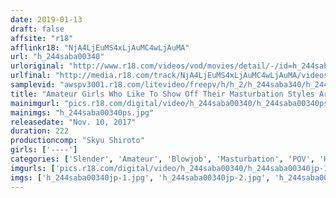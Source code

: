 ```yaml
---
date: 2019-01-13
draft: false
affsite: "r18"
afflinkr18: "NjA4LjEuMS4xLjAuMC4wLjAuMA"
url: "h_244saba00340"
urloriginal: "http://www.r18.com/videos/vod/movies/detail/-/id=h_244saba00340"
urlfinal: "http://media.r18.com/track/NjA4LjEuMS4xLjAuMC4wLjAuMA/videos/vod/movies/detail/-/id=h_244saba00340"
samplevid: "awspv3001.r18.com/litevideo/freepv/h/h_2/h_244saba340/h_244saba340_dmb_w.mp4"
title: "Amateur Girls Who Like To Show Off Their Masturbation Styles Are Unable To Resist These Rock Hard Cocks And Are Ready To Lick And Suck Them With Ultra Exquisite Blowjob Action In This Very Personal Film Collection"
mainimgurl: "pics.r18.com/digital/video/h_244saba00340/h_244saba00340ps.jpg"
mainimgs: "h_244saba00340ps.jpg"
releasedate: "Nov. 10, 2017"
duration: 222
productioncomp: "Skyu Shiroto"
girls: ['----']
categories: ['Slender', 'Amateur', 'Blowjob', 'Masturbation', 'POV', 'Hi-Def']
imgurls: ['pics.r18.com/digital/video/h_244saba00340/h_244saba00340jp-1.jpg', 'pics.r18.com/digital/video/h_244saba00340/h_244saba00340jp-2.jpg', 'pics.r18.com/digital/video/h_244saba00340/h_244saba00340jp-3.jpg', 'pics.r18.com/digital/video/h_244saba00340/h_244saba00340jp-4.jpg', 'pics.r18.com/digital/video/h_244saba00340/h_244saba00340jp-5.jpg', 'pics.r18.com/digital/video/h_244saba00340/h_244saba00340jp-6.jpg', 'pics.r18.com/digital/video/h_244saba00340/h_244saba00340jp-7.jpg', 'pics.r18.com/digital/video/h_244saba00340/h_244saba00340jp-8.jpg', 'pics.r18.com/digital/video/h_244saba00340/h_244saba00340jp-9.jpg', 'pics.r18.com/digital/video/h_244saba00340/h_244saba00340jp-10.jpg', 'pics.r18.com/digital/video/h_244saba00340/h_244saba00340jp-11.jpg', 'pics.r18.com/digital/video/h_244saba00340/h_244saba00340jp-12.jpg', 'pics.r18.com/digital/video/h_244saba00340/h_244saba00340jp-13.jpg', 'pics.r18.com/digital/video/h_244saba00340/h_244saba00340jp-14.jpg', 'pics.r18.com/digital/video/h_244saba00340/h_244saba00340jp-15.jpg', 'pics.r18.com/digital/video/h_244saba00340/h_244saba00340jp-16.jpg', 'pics.r18.com/digital/video/h_244saba00340/h_244saba00340jp-17.jpg', 'pics.r18.com/digital/video/h_244saba00340/h_244saba00340jp-18.jpg', 'pics.r18.com/digital/video/h_244saba00340/h_244saba00340jp-19.jpg', 'pics.r18.com/digital/video/h_244saba00340/h_244saba00340jp-20.jpg']
imgs: ['h_244saba00340jp-1.jpg', 'h_244saba00340jp-2.jpg', 'h_244saba00340jp-3.jpg', 'h_244saba00340jp-4.jpg', 'h_244saba00340jp-5.jpg', 'h_244saba00340jp-6.jpg', 'h_244saba00340jp-7.jpg', 'h_244saba00340jp-8.jpg', 'h_244saba00340jp-9.jpg', 'h_244saba00340jp-10.jpg', 'h_244saba00340jp-11.jpg', 'h_244saba00340jp-12.jpg', 'h_244saba00340jp-13.jpg', 'h_244saba00340jp-14.jpg', 'h_244saba00340jp-15.jpg', 'h_244saba00340jp-16.jpg', 'h_244saba00340jp-17.jpg', 'h_244saba00340jp-18.jpg', 'h_244saba00340jp-19.jpg', 'h_244saba00340jp-20.jpg']
---
```

